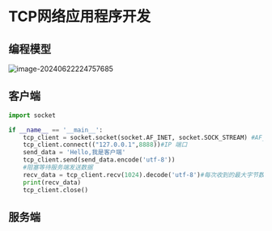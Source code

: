 # TCP网络应用程序开发

## 编程模型

![image-20240622224757685](https://typora5672.oss-cn-chengdu.aliyuncs.com/temp/image-20240622224757685.png)

## 客户端

```python
import socket

if __name__ == '__main__':
    tcp_client = socket.socket(socket.AF_INET, socket.SOCK_STREAM) #AF_INET:IPV4 SOCK_STREAM:传输协议为TCP
    tcp_client.connect(("127.0.0.1",8888))#IP 端口
    send_data = 'Hello,我是客户端'
    tcp_client.send(send_data.encode('utf-8'))
    #阻塞等待服务端发送数据
    recv_data = tcp_client.recv(1024).decode('utf-8')#每次收到的最大字节数
    print(recv_data)
    tcp_client.close()
```

## 服务端